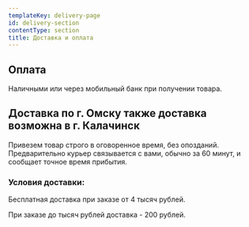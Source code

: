 ```yaml
---
templateKey: delivery-page
id: delivery-section
contentType: section
title: Доставка и оплата
---
```

## Оплата

Наличными или через мобильный банк при получении товара.

## Доставка по г. Омску также доставка возможна в г. Калачинск

Привезем товар строго в оговоренное время, без опозданий. Предварительно курьер связывается с вами, обычно за 60 минут, и сообщает точное время прибытия.

### Условия доставки:

Бесплатная доставка при заказе от 4 тысяч рублей.

При заказе до  тысяч рублей доставка -  200 рублей.
